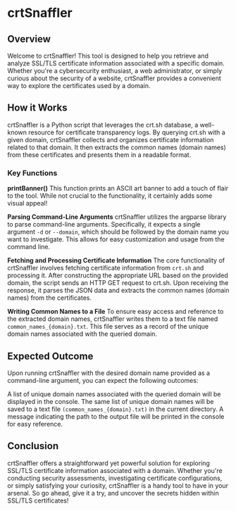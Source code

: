 # crtSnaffler

## Overview
Welcome to crtSnaffler! This tool is designed to help you retrieve and analyze SSL/TLS certificate information associated with a specific domain. Whether you're a cybersecurity enthusiast, a web administrator, or simply curious about the security of a website, crtSnaffler provides a convenient way to explore the certificates used by a domain.

## How it Works
crtSnaffler is a Python script that leverages the crt.sh database, a well-known resource for certificate transparency logs. By querying crt.sh with a given domain, crtSnaffler collects and organizes certificate information related to that domain. It then extracts the common names (domain names) from these certificates and presents them in a readable format.

### Key Functions

**printBanner()**
This function prints an ASCII art banner to add a touch of flair to the tool. While not crucial to the functionality, it certainly adds some visual appeal!

**Parsing Command-Line Arguments**
crtSnaffler utilizes the argparse library to parse command-line arguments. Specifically, it expects a single argument `-d` or `--domain`, which should be followed by the domain name you want to investigate. This allows for easy customization and usage from the command line.

**Fetching and Processing Certificate Information**
The core functionality of crtSnaffler involves fetching certificate information from `crt.sh` and processing it. After constructing the appropriate URL based on the provided domain, the script sends an HTTP GET request to crt.sh. Upon receiving the response, it parses the JSON data and extracts the common names (domain names) from the certificates.

**Writing Common Names to a File**
To ensure easy access and reference to the extracted domain names, crtSnaffler writes them to a text file named `common_names_{domain}.txt`. This file serves as a record of the unique domain names associated with the queried domain.

## Expected Outcome
Upon running crtSnaffler with the desired domain name provided as a command-line argument, you can expect the following outcomes:

A list of unique domain names associated with the queried domain will be displayed in the console.
The same list of unique domain names will be saved to a text file `(common_names_{domain}.txt)` in the current directory.
A message indicating the path to the output file will be printed in the console for easy reference.

## Conclusion
crtSnaffler offers a straightforward yet powerful solution for exploring SSL/TLS certificate information associated with a domain. Whether you're conducting security assessments, investigating certificate configurations, or simply satisfying your curiosity, crtSnaffler is a handy tool to have in your arsenal. So go ahead, give it a try, and uncover the secrets hidden within SSL/TLS certificates!
